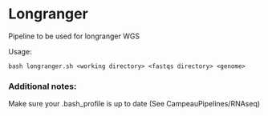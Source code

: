 # Longranger
Pipeline to be used for longranger WGS

Usage:
```
bash longranger.sh <working directory> <fastqs directory> <genome>
```

### Additional notes:

Make sure your .bash_profile is up to date (See CampeauPipelines/RNAseq)
